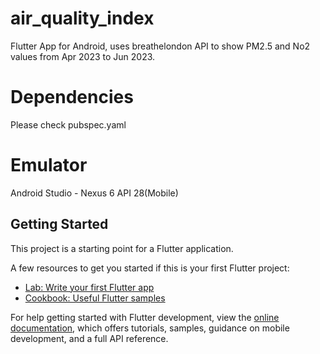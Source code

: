 # air_quality_index

Flutter App for Android, uses breathelondon API to show PM2.5 and No2 values from Apr 2023 to Jun 2023. 

# Dependencies
Please check pubspec.yaml

# Emulator 
Android Studio - Nexus 6 API 28(Mobile)

## Getting Started

This project is a starting point for a Flutter application.

A few resources to get you started if this is your first Flutter project:

- [Lab: Write your first Flutter app](https://docs.flutter.dev/get-started/codelab)
- [Cookbook: Useful Flutter samples](https://docs.flutter.dev/cookbook)

For help getting started with Flutter development, view the
[online documentation](https://docs.flutter.dev/), which offers tutorials,
samples, guidance on mobile development, and a full API reference.
